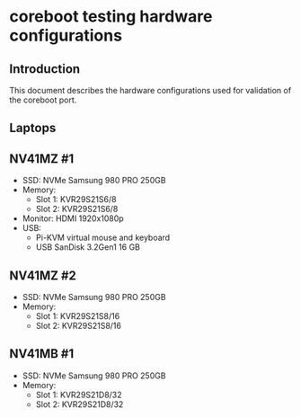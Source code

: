 # coreboot testing hardware configurations

## Introduction

This document describes the hardware configurations used for validation of the
coreboot port.

## Laptops

## NV41MZ #1

- SSD: NVMe Samsung 980 PRO 250GB
- Memory:
  + Slot 1: KVR29S21S6/8
  + Slot 2: KVR29S21S6/8
- Monitor: HDMI 1920x1080p
- USB:
  + Pi-KVM virtual mouse and keyboard
  + USB SanDisk 3.2Gen1 16 GB

## NV41MZ #2

- SSD: NVMe Samsung 980 PRO 250GB
- Memory:
  + Slot 1: KVR29S21S8/16
  + Slot 2: KVR29S21S8/16

## NV41MB #1

- SSD: NVMe Samsung 980 PRO 250GB
- Memory:
  + Slot 1: KVR29S21D8/32
  + Slot 2: KVR29S21D8/32
